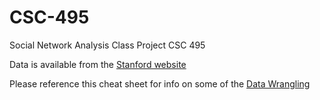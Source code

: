 # CSC-495
Social Network Analysis Class Project CSC 495

Data is available from the [Stanford website](https://snap.stanford.edu/data/web-Movies.html)

Please reference this cheat sheet for info on some of the [Data Wrangling](http://www.rstudio.com/wp-content/uploads/2015/02/data-wrangling-cheatsheet.pdf)